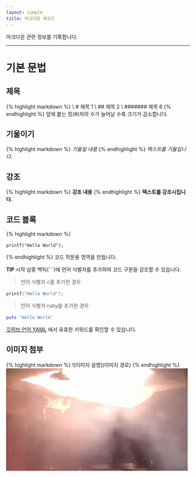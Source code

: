 ```yaml
---
layout: simple
title: 마크다운 레코드
---
```

마크다운 관련 정보를 기록합니다. 

---
# 기본 문법
## 제목
{% highlight markdown %}
\ # 제목 1
\ ## 제목 2
\ ####### 제목 6
{% endhighlight %}
앞에 붙는 정(#)자의 수가 늘어날 수록 크기가 감소합니다.

## 기울이기

{% highlight markdown %}
*기울일 내용*
{% endhighlight %}
*텍스트를 기울입니다.*

## 강조
{% highlight markdown %}
**강조 내용**
{% endhighlight %}
**텍스트를 강조시킵니다.**

## 코드 블록
{% highlight markdown %}
``` 
printf("Hello World");
```
{% endhighlight %}
코드 작문용 영역을 만듭니다.

**TIP** 시작 삼중 백틱(```)에 언어 식별자를 추가하여 코드 구문을 강조할 수 있습니다.

> 언어 식별자 c를 추가한 경우
```c
printf("Hello World");
``` 
> 언어 식별자 ruby를 추가한 경우
```ruby
puts 'Hello World'
```
[깃허브 언어 YAML](https://github.com/github-linguist/linguist/blob/master/lib/linguist/languages.yml) 에서 유효한 키워드를 확인할 수 있습니다.



## 이미지 첨부
{% highlight markdown %}
![이미지 설명](이미지 경로)
{% endhighlight %}
![burst](/assets/img/burst.gif)
